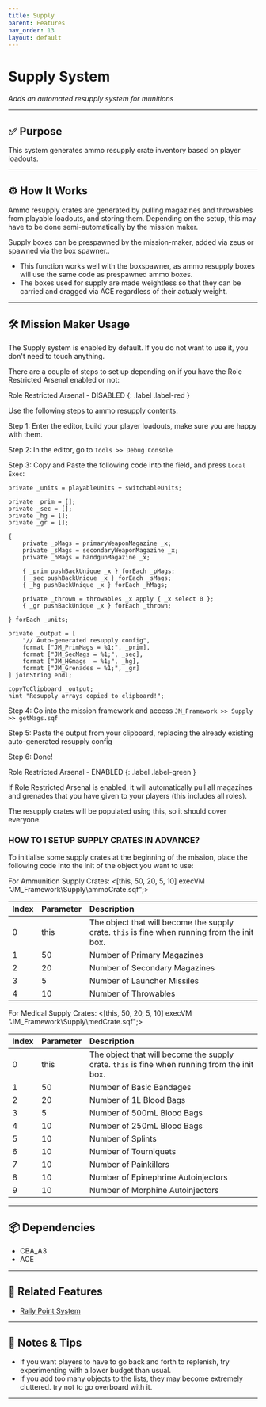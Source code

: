 ```yaml
---
title: Supply         
parent: Features
nav_order: 13
layout: default
---
```


# Supply System

*Adds an automated resupply system for munitions*

---

## ✅ Purpose

This system generates ammo resupply crate inventory based on player loadouts.


---

## ⚙️ How It Works

Ammo resupply crates are generated by pulling magazines and throwables from playable loadouts, and storing them. Depending on the setup, this may have to be done semi-automatically by the mission maker.

Supply boxes can be prespawned by the mission-maker, added via zeus or spawned via the box spawner..

- This function works well with the boxspawner, as ammo resupply boxes will use the same code as prespawned ammo boxes.
- The boxes used for supply are made weightless so that they can be carried and dragged via ACE regardless of their actualy weight.

---

## 🛠️ Mission Maker Usage

The Supply system is enabled by default. If you do not want to use it, you don't need to touch anything.

There are a couple of steps to set up depending on if you have the Role Restricted Arsenal enabled or not:

Role Restricted Arsenal - DISABLED
{: .label .label-red }

Use the following steps to ammo resupply contents:

Step 1: Enter the editor, build your player loadouts, make sure you are happy with them.

Step 2: In the editor, go to `Tools >> Debug Console`

Step 3: Copy and Paste the following code into the field, and press `Local Exec`:

```sqf
private _units = playableUnits + switchableUnits; 
 
private _prim = []; 
private _sec = []; 
private _hg = []; 
private _gr = []; 
 
{ 
    private _pMags = primaryWeaponMagazine _x; 
    private _sMags = secondaryWeaponMagazine _x; 
    private _hMags = handgunMagazine _x; 
 
    { _prim pushBackUnique _x } forEach _pMags; 
    { _sec pushBackUnique _x } forEach _sMags; 
    { _hg pushBackUnique _x } forEach _hMags; 
 
	private _thrown = throwables _x apply { _x select 0 };
	{ _gr pushBackUnique _x } forEach _thrown;
 
} forEach _units; 
  
private _output = [ 
    "// Auto-generated resupply config", 
    format ["JM_PrimMags = %1;", _prim], 
    format ["JM_SecMags = %1;", _sec], 
    format ["JM_HGmags  = %1;", _hg], 
    format ["JM_Grenades = %1;", _gr] 
] joinString endl; 
 
copyToClipboard _output; 
hint "Resupply arrays copied to clipboard!"; 

```

Step 4: Go into the mission framework and access `JM_Framework >> Supply >> getMags.sqf`

Step 5: Paste the output from your clipboard, replacing the already existing auto-generated resupply config

Step 6: Done!

Role Restricted Arsenal - ENABLED
{: .label .label-green }

If Role Restricted Arsenal is enabled, it will automatically pull all magazines and grenades that you have given to your players (this includes all roles).

The resupply crates will be populated using this, so it should cover everyone.

### HOW TO I SETUP SUPPLY CRATES IN ADVANCE?

To initialise some supply crates at the beginning of the mission, place the following code into the init of the object you want to use:

For Ammunition Supply Crates: <[this, 50, 20, 5, 10] execVM "JM_Framework\Supply\ammoCrate.sqf";>

| Index        | Parameter          | Description |
|:-------------|:------------------|:------|
| 0           | this | The object that will become the supply crate. `this` is fine when running from the init box.  |
| 1           | 50  | Number of Primary Magazines  |
| 2           | 20 | Number of Secondary Magazines   |
| 3           | 5 | Number of Launcher Missiles  |
| 4           | 10 | Number of Throwables  |

For Medical Supply Crates: <[this, 50, 20, 5, 10] execVM "JM_Framework\Supply\medCrate.sqf";>

| Index        | Parameter          | Description |
|:-------------|:------------------|:------|
| 0           | this | The object that will become the supply crate. `this` is fine when running from the init box.  |
| 1           | 50  | Number of Basic Bandages  |
| 2           | 20 | Number of 1L Blood Bags   |
| 3           | 5 | Number of 500mL Blood Bags  |
| 4           | 10 | Number of 250mL Blood Bags  |
| 5           | 10 | Number of Splints |
| 6           | 10 | Number of Tourniquets  |
| 7           | 10 | Number of Painkillers  |
| 8           | 10 | Number of Epinephrine Autoinjectors  |
| 9           | 10 | Number of Morphine Autoinjectors  |







---

## 📦 Dependencies


- CBA_A3
- ACE

---

## 🔁 Related Features

- [Rally Point System](rally.md)

---

## 🧪 Notes & Tips

- If you want players to have to go back and forth to replenish, try experimenting with a lower budget than usual.
- If you add too many objects to the lists, they may become extremely cluttered. try not to go overboard with it.

---
